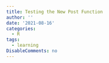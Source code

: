 ```yaml
---
title: Testing the New Post Function
author: ''
date: '2021-08-16'
categories:
  - R
tags:
  - learning
DisableComments: no
---
```

